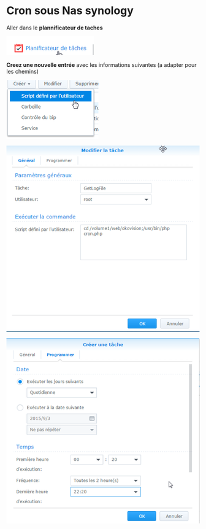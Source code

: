 # Cron sous Nas synology

Aller dans le **plannificateur de taches**

![](/wiki/nas/Nas-0090-inst.png)

**Creez une nouvelle entrée** avec les informations suivantes (a adapter pour les chemins)

![](/wiki/nas/Nas-0100-inst.png)

![](/wiki/nas/Nas-0110-inst.png)

![](/wiki/nas/Nas-0120-inst.png)

